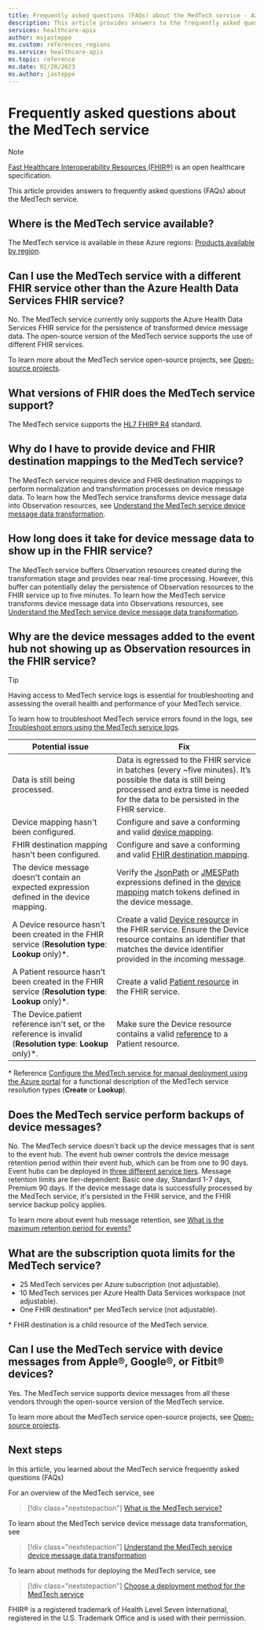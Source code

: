 ```yaml
---
title: Frequently asked questions (FAQs) about the MedTech service - Azure Health Data Services
description: This article provides answers to the frequently asked questions (FAQs) about the MedTech service.
services: healthcare-apis
author: msjasteppe
ms.custom: references_regions
ms.service: healthcare-apis
ms.topic: reference
ms.date: 02/28/2023
ms.author: jasteppe
---
```


# Frequently asked questions about the MedTech service

> [!NOTE]
> [Fast Healthcare Interoperability Resources (FHIR&#174;)](https://www.hl7.org/fhir/) is an open healthcare specification.

This article provides answers to frequently asked questions (FAQs) about the MedTech service.

## Where is the MedTech service available?

The MedTech service is available in these Azure regions: [Products available by region](https://azure.microsoft.com/global-infrastructure/services/?products=health-data-services).

## Can I use the MedTech service with a different FHIR service other than the Azure Health Data Services FHIR service?

No. The MedTech service currently only supports the Azure Health Data Services FHIR service for the persistence of transformed device message data. The open-source version of the MedTech service supports the use of different FHIR services. 

To learn more about the MedTech service open-source projects, see [Open-source projects](git-projects.md). 

## What versions of FHIR does the MedTech service support?

The MedTech service supports the [HL7 FHIR&#174; R4](https://www.hl7.org/implement/standards/product_brief.cfm?product_id=491) standard.

## Why do I have to provide device and FHIR destination mappings to the MedTech service?

The MedTech service requires device and FHIR destination mappings to perform normalization and transformation processes on device message data. To learn how the MedTech service transforms device message data into Observation resources, see [Understand the MedTech service device message data transformation](understand-service.md). 

## How long does it take for device message data to show up in the FHIR service?

The MedTech service buffers Observation resources created during the transformation stage and provides near real-time processing. However, this buffer can potentially delay the persistence of Observation resources to the FHIR service up to five minutes. To learn how the MedTech service transforms device message data into Observations resources, see [Understand the MedTech service device message data transformation](understand-service.md).

## Why are the device messages added to the event hub not showing up as Observation resources in the FHIR service?

> [!TIP]
> Having access to MedTech service logs is essential for troubleshooting and assessing the overall health and performance of your MedTech service.
>
> To learn how to troubleshoot MedTech service errors found in the logs, see [Troubleshoot errors using the MedTech service logs](troubleshoot-errors-logs.md).

|Potential issue|Fix|
|---------------|---|
|Data is still being processed.|Data is egressed to the FHIR service in batches (every ~five minutes). It’s possible the data is still being processed and extra time is needed for the data to be persisted in the FHIR service.|
|Device mapping hasn't been configured.|Configure and save a conforming and valid [device mapping](how-to-configure-device-mappings.md).|
|FHIR destination mapping hasn't been configured.|Configure and save a conforming and valid [FHIR destination mapping](how-to-configure-fhir-mappings.md).|
|The device message doesn't contain an expected expression defined in the device mapping.|Verify the [JsonPath](https://goessner.net/articles/JsonPath/) or [JMESPath](https://jmespath.org/specification.html) expressions defined in the [device mapping](how-to-configure-device-mappings.md) match tokens defined in the device message.|
|A Device resource hasn't been created in the FHIR service (**Resolution type**: **Lookup** only)*.|Create a valid [Device resource](https://www.hl7.org/fhir/device.html) in the FHIR service. Ensure the Device resource contains an identifier that matches the device identifier provided in the incoming message.|
|A Patient resource hasn't been created in the FHIR service (**Resolution type**: **Lookup** only)*.|Create a valid [Patient resource](https://www.hl7.org/fhir/patient.html) in the FHIR service.|
|The Device.patient reference isn't set, or the reference is invalid (**Resolution type**: **Lookup** only)*.|Make sure the Device resource contains a valid [reference](https://www.hl7.org/fhir/device-definitions.html#Device.patient) to a Patient resource.| 

\* Reference [Configure the MedTech service for manual deployment using the Azure portal](deploy-new-config.md#destination-properties) for a functional description of the MedTech service resolution types (**Create** or **Lookup**).

## Does the MedTech service perform backups of device messages?

No. The MedTech service doesn't back up the device messages that is sent to the event hub. The event hub owner controls the device message retention period within their event hub, which can be from one to 90 days. Event hubs can be deployed in [three different service tiers](/azure/event-hubs/event-hubs-quotas?source=recommendations#basic-vs-standard-vs-premium-vs-dedicated-tiers). Message retention limits are tier-dependent: Basic one day, Standard 1-7 days, Premium 90 days. If the device message data is successfully processed by the MedTech service, it's persisted in the FHIR service, and the FHIR service backup policy applies. 

To learn more about event hub message retention, see [What is the maximum retention period for events?](/azure/event-hubs/event-hubs-faq#what-is-the-maximum-retention-period-for-events-) 

## What are the subscription quota limits for the MedTech service?

* 25 MedTech services per Azure subscription (not adjustable).
* 10 MedTech services per Azure Health Data Services workspace (not adjustable).
* One FHIR destination* per MedTech service (not adjustable).

\* FHIR destination is a child resource of the MedTech service.

## Can I use the MedTech service with device messages from Apple&#174;, Google&#174;, or Fitbit&#174; devices?

Yes. The MedTech service supports device messages from all these vendors through the open-source version of the MedTech service. 

To learn more about the MedTech service open-source projects, see [Open-source projects](git-projects.md). 

## Next steps

In this article, you learned about the MedTech service frequently asked questions (FAQs)

For an overview of the MedTech service, see

> [!div class="nextstepaction"]
> [What is the MedTech service?](overview.md)

To learn about the MedTech service device message data transformation, see

> [!div class="nextstepaction"]
> [Understand the MedTech service device message data transformation](overview.md)

To learn about methods for deploying the MedTech service, see

> [!div class="nextstepaction"]
> [Choose a deployment method for the MedTech service](deploy-new-choose.md)

FHIR&#174; is a registered trademark of Health Level Seven International, registered in the U.S. Trademark Office and is used with their permission.
